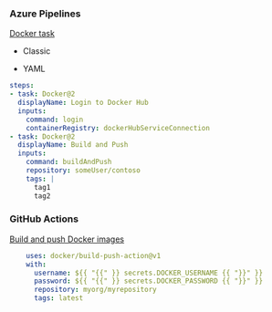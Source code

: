 ### Azure Pipelines
[Docker task](https://docs.microsoft.com/en-us/azure/devops/pipelines/tasks/build/docker?view=azure-devops)

- Classic

- YAML

```yaml
steps:
- task: Docker@2
  displayName: Login to Docker Hub
  inputs:
    command: login
    containerRegistry: dockerHubServiceConnection
- task: Docker@2
  displayName: Build and Push
  inputs:
    command: buildAndPush
    repository: someUser/contoso
    tags: |
      tag1
      tag2
```

### GitHub Actions
[Build and push Docker images](https://github.com/marketplace/actions/build-and-push-docker-images)
```yaml
    uses: docker/build-push-action@v1
    with:
      username: ${{ "{{" }} secrets.DOCKER_USERNAME {{ "}}" }}
      password: ${{ "{{" }} secrets.DOCKER_PASSWORD {{ "}}" }}
      repository: myorg/myrepository
      tags: latest
```
